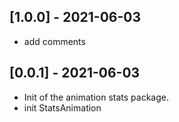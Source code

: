 ## [1.0.0] - 2021-06-03

* add comments

## [0.0.1] - 2021-06-03

* Init of the animation stats package.
* init StatsAnimation
